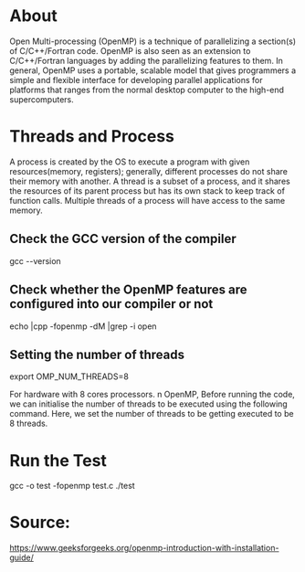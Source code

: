 # About
Open Multi-processing (OpenMP) is a technique of parallelizing a section(s) of C/C++/Fortran code. 
OpenMP is also seen as an extension to C/C++/Fortran languages by adding the parallelizing features to them. 
In general, OpenMP uses a portable, scalable model that gives programmers a simple and flexible interface for developing parallel applications for platforms that ranges from the normal desktop computer to the high-end supercomputers.

# Threads and Process
A process is created by the OS to execute a program with given resources(memory, registers); 
generally, different processes do not share their memory with another. 
A thread is a subset of a process, and it shares the resources of its parent process but has its own stack to keep track of function calls. 
Multiple threads of a process will have access to the same memory.

## Check the GCC version of the compiler
  
  gcc --version
  
## Check whether the OpenMP features are configured into our compiler or not

  echo |cpp -fopenmp -dM |grep -i open

## Setting the number of threads
  
  export OMP_NUM_THREADS=8

For hardware with 8 cores processors.
n OpenMP, Before running the code, we can initialise the number of threads to be executed using the following command. 
Here, we set the number of threads to be getting executed to be 8 threads.

# Run the Test

  gcc -o test -fopenmp test.c
  ./test

# Source: 
https://www.geeksforgeeks.org/openmp-introduction-with-installation-guide/
